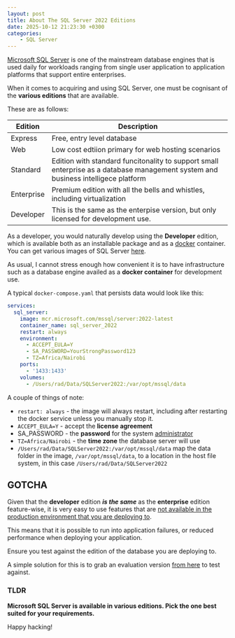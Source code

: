 ```yaml
---
layout: post
title: About The SQL Server 2022 Editions
date: 2025-10-12 21:23:30 +0300
categories:	
    - SQL Server
---
```


[Microsoft SQL Server](https://www.microsoft.com/en-gb/sql-server/sql-server-2022) is one of the mainstream database engines that is used daily for workloads ranging from single user application to application platforms that support entire enterprises.

When it comes to acquiring and using SQL Server, one must be cognisant of the **various editions** that are available.

These are as follows:

| Edition    | Description                                                  |
| ---------- | ------------------------------------------------------------ |
| Express    | Free, entry level database                                   |
| Web        | Low cost edtiion primary for web hosting scenarios           |
| Standard   | Edition with standard funcitonality to support small enterprise as a database management system and business intelligece platform |
| Enterprise | Premium edition with all the bells and whistles, including virtualization |
| Developer  | This is the same as the enterpise version, but only licensed for development use. |

As a developer, you would naturally develop using the **Developer** edition, which is available both as an installable package and as a [docker](https://www.docker.com/) container. You can get various images of SQL Server [here](https://hub.docker.com/r/microsoft/mssql-server).

As usual, I cannot stress enough how convenient it is to have infrastructure such as a database engine availed as a **docker container** for development use.

A typical `docker-compose.yaml` that persists data would look like this:

```yaml
services:
  sql_server:
    image: mcr.microsoft.com/mssql/server:2022-latest
    container_name: sql_server_2022
    restart: always
    environment:
      - ACCEPT_EULA=Y
      - SA_PASSWORD=YourStrongPassword123
      - TZ=Africa/Nairobi
    ports:
      - '1433:1433'
    volumes:
      - /Users/rad/Data/SQLServer2022:/var/opt/mssql/data
```

A couple of things of note:

- `restart: always` - the image will always restart, including after restarting the docker service unless you manually stop it.
- `ACCEPT_EULA=Y` - accept the **license agreement**
- SA_PASSWORD - the **password** for the system [administrator](https://hub.docker.com/r/microsoft/mssql-server)
- `TZ=Africa/Nairobi` - the **time zone** the database server will use
-  `/Users/rad/Data/SQLServer2022:/var/opt/mssql/data` map the data folder in the image, `/var/opt/mssql/data`, to a location in the host file system, in this case `/Users/rad/Data/SQLServer2022`

## GOTCHA

Given that the **developer** edition ***is the same*** as the **enterprise** edition feature-wise, it is very easy to use features that are [not available in the production environment that you are deploying to](https://learn.microsoft.com/en-us/sql/sql-server/editions-and-components-of-sql-server-2022?view=sql-server-ver17).

This means that it is possible to run into application failures, or reduced performance when deploying your application.

Ensure you test against the edition of the database you are deploying to.

A simple solution for this is to grab an evaluation version [from here](https://www.microsoft.com/en-us/evalcenter/evaluate-sql-server-2022) to test against.

### TLDR

**Microsoft SQL Server is available in various editions. Pick the one best suited for your requirements.**

Happy hacking!
